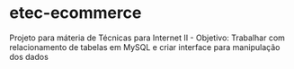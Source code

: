 # etec-ecommerce
Projeto para máteria de Técnicas para Internet II - Objetivo: Trabalhar com relacionamento de tabelas em MySQL e criar interface para manipulação dos dados
